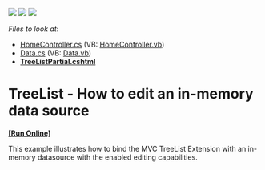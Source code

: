 <!-- default badges list -->
![](https://img.shields.io/endpoint?url=https://codecentral.devexpress.com/api/v1/VersionRange/128554039/12.2.7%2B)
[![](https://img.shields.io/badge/Open_in_DevExpress_Support_Center-FF7200?style=flat-square&logo=DevExpress&logoColor=white)](https://supportcenter.devexpress.com/ticket/details/E4596)
[![](https://img.shields.io/badge/📖_How_to_use_DevExpress_Examples-e9f6fc?style=flat-square)](https://docs.devexpress.com/GeneralInformation/403183)
<!-- default badges end -->
<!-- default file list -->
*Files to look at*:

* [HomeController.cs](./CS/TreeListEditing/Controllers/HomeController.cs) (VB: [HomeController.vb](./VB/TreeListEditing/Controllers/HomeController.vb))
* [Data.cs](./CS/TreeListEditing/Models/Data.cs) (VB: [Data.vb](./VB/TreeListEditing/Models/Data.vb))
* **[TreeListPartial.cshtml](./CS/TreeListEditing/Views/Home/TreeListPartial.cshtml)**
<!-- default file list end -->
# TreeList - How to edit an in-memory data source
<!-- run online -->
**[[Run Online]](https://codecentral.devexpress.com/e4596)**
<!-- run online end -->


<p>This example illustrates how to bind the MVC TreeList Extension with an in-memory datasource with the enabled editing capabilities.</p>

<br/>


